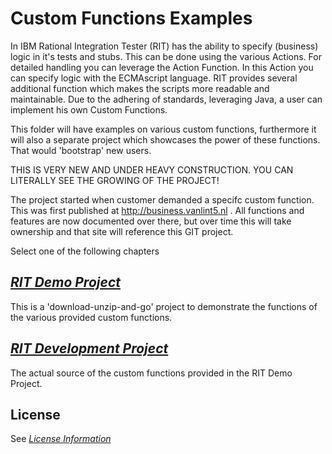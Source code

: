 # Custom Functions Examples #

In IBM Rational Integration Tester (RIT) has the ability to specify (business) logic in it's tests and stubs. This can be done using the various Actions. For detailed handling you can leverage the Action Function. In this Action you can specify logic with the ECMAscript language. RIT provides several additional function which makes the scripts more readable and maintainable.
Due to the adhering of standards, leveraging Java, a user can implement his own Custom Functions.

This folder will have examples on various custom functions, furthermore it will also a separate project which showcases the power of these functions. That would 'bootstrap' new users.

THIS IS VERY NEW AND UNDER HEAVY CONSTRUCTION. YOU CAN LITERALLY SEE THE GROWING OF THE PROJECT!

The project started when customer demanded a specifc custom function. This was first published at
http://business.vanlint5.nl . All functions and features are now documented over there, but over time
this will take ownership and that site will reference this GIT project.

Select one of the following chapters

## [*RIT Demo Project*](RITDemoProject/README.md) 

This is a 'download-unzip-and-go' project to demonstrate the functions of the various provided custom functions.

## [*RIT Development Project*](RITDevelopmentProject/README.md)

The actual source of the custom functions provided in the RIT Demo Project.

## License ##
See [*License Information*](../README.md) 
